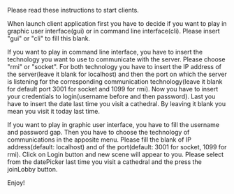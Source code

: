 Please read these instructions to start clients.

When launch client application first you have to decide if you want to play in graphic user interface(gui) or in command line interface(cli). Please insert "gui" or "cli" to fill this blank.

If you want to play in command line interface, you have to insert the technology you want to use to communicate with the server. Please choose "rmi" or "socket".
For both technology you have to insert the IP address of the server(leave it blank for localhost) and then the port on which the server is listening for the corresponding communication technology(leave it blank for default port 3001 for socket and 1099 for rmi).
Now you have to insert your credentials to login(username before and then password).
Last you have to insert the date last time you visit a cathedral. By leaving it blank you mean you visit it today last time. 

If you want to play in graphic user interface, you have to fill the username and password gap. Then you have to choose the technology of communications in the apposite menu. Please fill the blank of IP address(default: localhost) and of the port(default: 3001 for socket, 1099 for rmi). 
Click on Login button and new scene will appear to you. 
Please select from the datePicker last time you visit a cathedral and the press the joinLobby button. 

Enjoy!
